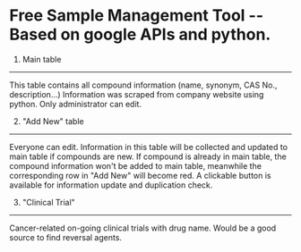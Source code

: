 # Free Sample Management Tool -- Based on google APIs and python.

1. Main table
--------
This table contains all compound information (name, synonym, CAS No., description...) Information was scraped from company website using python. Only administrator can edit.

2. "Add New" table
--------
Everyone can edit. Information in this table will be collected and updated to main table if compounds are new. If compound is already in main table, the compound information won't be added to main table, meanwhile the corresponding row in "Add New" will become red. A clickable button is available for information update and duplication check.

3. "Clinical Trial"
--------
Cancer-related on-going clinical trials with drug name. Would be a good source to find reversal agents.
